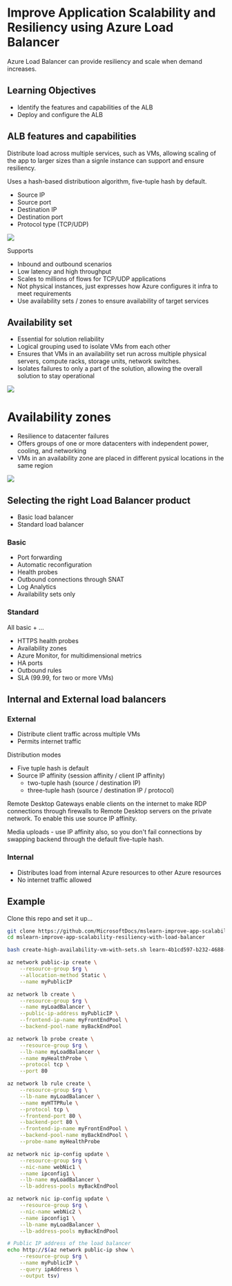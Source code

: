 # Improve Application Scalability and Resiliency using Azure Load Balancer

Azure Load Balancer can provide resiliency and scale when demand increases.

## Learning Objectives

- Identify the features and capabilities of the ALB
- Deploy and configure the ALB

## ALB features and capabilities

Distribute load across multiple services, such as VMs, allowing scaling of the app to larger sizes than a signle instance can support and ensure resiliency.

Uses a hash-based distributioon algorithm, five-tuple hash by default.

- Source IP
- Source port
- Destination IP
- Destination port
- Protocol type (TCP/UDP)

![](assets/1f-load-balancer-distribution.svg)

Supports

- Inbound and outbound scenarios
- Low latency and high throughput
- Scales to millions of flows for TCP/UDP applications
- Not physical instances, just expresses how Azure configures it infra to meet requirements
- Use availability sets / zones to ensure availability of target services


## Availability set

- Essential for solution reliability
- Logical grouping used to isolate VMs from each other
- Ensures that VMs in an availability set run across multiple physical servers, compute racks, storage units, network switches.
- Isolates failures to only a part of the solution, allowing the overall solution to stay operational

![](assets/1f-availability-sets.svg)


# Availability zones

- Resilience to datacenter failures
- Offers groups of one or more datacenters with independent power, cooling, and networking
- VMs in an availability zone are placed in different pysical locations in the same region

![](assets/1f-availability-zones.svg)


## Selecting the right Load Balancer product

- Basic load balancer
- Standard load balancer

### Basic

- Port forwarding
- Automatic reconfiguration
- Health probes
- Outbound connections through SNAT
- Log Analytics
- Availability sets only

### Standard 

All basic + ...

- HTTPS health probes
- Availability zones
- Azure Monitor, for multidimensional metrics
- HA ports
- Outbound rules
- SLA (99.99, for two or more VMs)


## Internal and External load balancers

### External

- Distribute client traffic across multiple VMs
- Permits internet traffic

Distribution modes

- Five tuple hash is default
- Source IP affinity (session affinity / client IP affinity)
    - two-tuple hash (source / destination IP)
    - three-tuple hash (source / destination IP / protocol)

Remote Desktop Gateways enable clients on the internet to make RDP connections through firewalls to Remote Desktop servers on the private network. To enable this use source IP affinity.

Media uploads - use IP affinity also, so you don't fail connections by swapping backend through the default five-tuple hash.


### Internal

- Distributes load from internal Azure resources to other Azure resources
- No internet traffic allowed


## Example

Clone this repo and set it up...

```sh
git clone https://github.com/MicrosoftDocs/mslearn-improve-app-scalability-resiliency-with-load-balancer.git
cd mslearn-improve-app-scalability-resiliency-with-load-balancer

bash create-high-availability-vm-with-sets.sh learn-4b1cd597-b232-4688-9c4d-268d59835426
```

```sh
az network public-ip create \
    --resource-group $rg \
    --allocation-method Static \
    --name myPublicIP

az network lb create \
    --resource-group $rg \
    --name myLoadBalancer \
    --public-ip-address myPublicIP \
    --frontend-ip-name myFrontEndPool \
    --backend-pool-name myBackEndPool

az network lb probe create \
    --resource-group $rg \
    --lb-name myLoadBalancer \
    --name myHealthProbe \
    --protocol tcp \
    --port 80

az network lb rule create \
    --resource-group $rg \
    --lb-name myLoadBalancer \
    --name myHTTPRule \
    --protocol tcp \
    --frontend-port 80 \
    --backend-port 80 \
    --frontend-ip-name myFrontEndPool \
    --backend-pool-name myBackEndPool \
    --probe-name myHealthProbe

az network nic ip-config update \
    --resource-group $rg \
    --nic-name webNic1 \
    --name ipconfig1 \
    --lb-name myLoadBalancer \
    --lb-address-pools myBackEndPool

az network nic ip-config update \
    --resource-group $rg \
    --nic-name webNic2 \
    --name ipconfig1 \
    --lb-name myLoadBalancer \
    --lb-address-pools myBackEndPool

# Public IP address of the load balancer
echo http://$(az network public-ip show \
    --resource-group $rg \
    --name myPublicIP \
    --query ipAddress \
    --output tsv)
```

